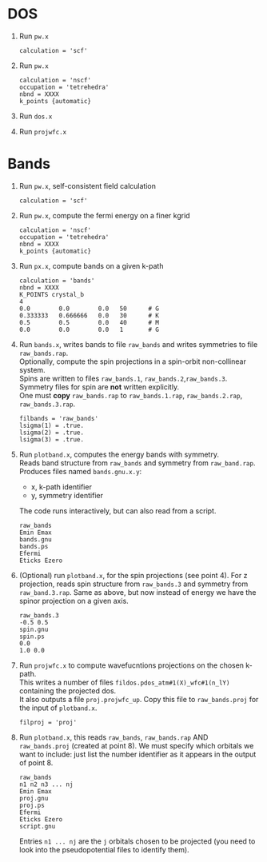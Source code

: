# DOS

1. Run `pw.x`
   ```
   calculation = 'scf'
   ```

2. Run `pw.x`
   ```
   calculation = 'nscf'
   occupation = 'tetrehedra'
   nbnd = XXXX
   k_points {automatic}
   ```

3. Run `dos.x`

4. Run `projwfc.x`
   
# Bands

1. Run `pw.x`, self-consistent field calculation
   ```
   calculation = 'scf'
   ```

2. Run `pw.x`, compute the fermi energy on a finer kgrid
   ```
   calculation = 'nscf'
   occupation = 'tetrehedra'
   nbnd = XXXX
   k_points {automatic}
   ```

3. Run `px.x`, compute bands on a given k-path
   ```
   calculation = 'bands'
   nbnd = XXXX
   K_POINTS crystal_b
   4
   0.0        0.0        0.0   50      # G
   0.333333   0.666666   0.0   30      # K
   0.5        0.5        0.0   40      # M
   0.0        0.0        0.0   1       # G
   ```

4. Run `bands.x`, writes bands to file `raw_bands` and writes symmetries to file `raw_bands.rap`.  
   Optionally, compute the spin projections in a spin-orbit non-collinear system.  
   Spins are written to files `raw_bands.1`, `raw_bands.2`,`raw_bands.3`.  
   Symmetry files for spin are **not** written explicitly.  
   One must **copy** `raw_bands.rap` to `raw_bands.1.rap`, `raw_bands.2.rap`, `raw_bands.3.rap`.  
   ```
   filbands = 'raw_bands'
   lsigma(1) = .true.
   lsigma(2) = .true.
   lsigma(3) = .true.
   ```

6. Run `plotband.x`, computes the energy bands with symmetry.  
   Reads band structure from `raw_bands` and symmetry from `raw_band.rap`.  
   Produces files named `bands.gnu.x.y`:
    - x, k-path identifier
    - y, symmetry identifier
   
   The code runs interactively, but can also read from a script.  
   ```
   raw_bands
   Emin Emax
   bands.gnu
   bands.ps
   Efermi
   Eticks Ezero
   ```

7. (Optional) run `plotband.x`, for the spin projections (see point 4).
   For z projection, reads spin structure from `raw_bands.3` and symmetry from `raw_band.3.rap`.
   Same as above, but now instead of energy we have the spinor projection on a given axis.
   ```
   raw_bands.3
   -0.5 0.5
   spin.gnu
   spin.ps
   0.0
   1.0 0.0
   ```

8. Run `projwfc.x` to compute wavefucntions projections on the chosen k-path.  
   This writes a number of files `fildos.pdos_atm#1(X)_wfc#1(n_lY)` containing the projected dos.  
   It also outputs a file `proj.projwfc_up`.
   Copy this file to `raw_bands.proj` for the input of `plotband.x`.
   ```
   filproj = 'proj'
   ```

9. Run `plotband.x`, this reads `raw_bands`, `raw_bands.rap` AND `raw_bands.proj` (created at point 8).
   We must specify which orbitals we want to include: just list the number identifier as it appears in the output of point 8.
   ```
   raw_bands
   n1 n2 n3 ... nj
   Emin Emax
   proj.gnu
   proj.ps
   Efermi
   Eticks Ezero
   script.gnu
   ```
   Entries `n1 ... nj` are the `j` orbitals chosen to be projected (you need to look into the pseudopotential files to identify them).
   

